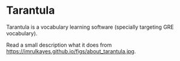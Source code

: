 Tarantula
=========

Tarantula is a vocabulary learning software (specially targeting GRE vocabulary). 

Read a small description what it does from https://imrulkayes.github.io/figs/about_tarantula.jpg. 

